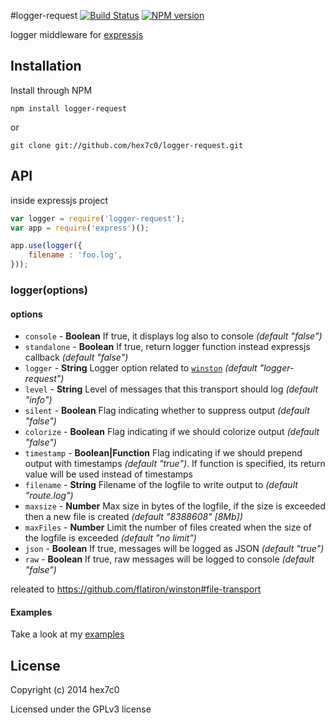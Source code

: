 #logger-request [![Build Status](https://travis-ci.org/hex7c0/logger-request.svg?branch=master)](https://travis-ci.org/hex7c0/logger-request) [![NPM version](https://badge.fury.io/js/logger-request.svg)](http://badge.fury.io/js/logger-request)

logger middleware for [expressjs](http://expressjs.com/)

## Installation

Install through NPM

```
npm install logger-request
```
or
```
git clone git://github.com/hex7c0/logger-request.git
```

## API

inside expressjs project
```js
var logger = require('logger-request');
var app = require('express')();

app.use(logger({
    filename : 'foo.log',
}));
```

### logger(options)

#### options

 - `console` - **Boolean** If true, it displays log also to console *(default "false")*
 - `standalone` - **Boolean** If true, return logger function instead expressjs callback *(default "false")*
 - `logger` - **String** Logger option related to [`winston`](https://github.com/flatiron/winston#working-with-multiple-loggers-in-winston) *(default "logger-request")*
 - `level` - **String** Level of messages that this transport should log *(default "info")*
 - `silent` - **Boolean** Flag indicating whether to suppress output *(default "false")*
 - `colorize` - **Boolean** Flag indicating if we should colorize output *(default "false")*
 - `timestamp` - **Boolean|Function** Flag indicating if we should prepend output with timestamps *(default "true")*. If function is specified, its return value will be used instead of timestamps
 - `filename` - **String** Filename of the logfile to write output to *(default "route.log")*
 - `maxsize` - **Number** Max size in bytes of the logfile, if the size is exceeded then a new file is created *(default "8388608" [8Mb])*
 - `maxFiles` - **Number** Limit the number of files created when the size of the logfile is exceeded *(default "no limit")*
 - `json` - **Boolean** If true, messages will be logged as JSON *(default "true")*
 - `raw` - **Boolean** If true, raw messages will be logged to console *(default "false")*
 
releated to https://github.com/flatiron/winston#file-transport

#### Examples

Take a look at my [examples](https://github.com/hex7c0/logger-request/tree/master/examples)

## License
Copyright (c) 2014 hex7c0

Licensed under the GPLv3 license
